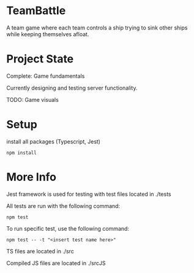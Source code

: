 # TeamBattle

A team game where each team controls a ship trying to sink other ships while
keeping themselves afloat.

# Project State

Complete: Game fundamentals

Currently designing and testing server functionality.

TODO: Game visuals

# Setup

install all packages (Typescript, Jest)

``` 
npm install 
```

# More Info

Jest framework is used for testing with test files located in ./tests

All tests are run with the following command:
```
npm test
```

To run specific test, use the following command:
```
npm test -- -t "<insert test name here>"
```

TS files are located in ./src 

Compiled JS files are located in ./srcJS

